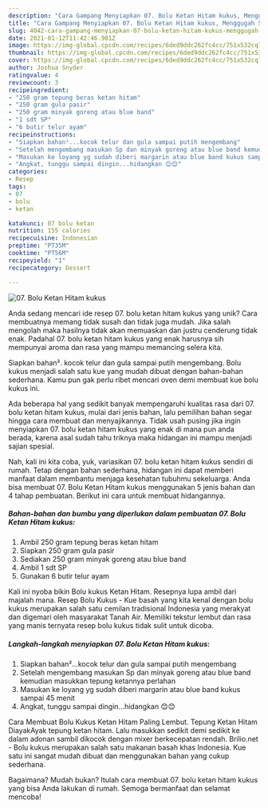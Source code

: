 ```yaml
---
description: "Cara Gampang Menyiapkan 07. Bolu Ketan Hitam kukus, Menggugah Selera"
title: "Cara Gampang Menyiapkan 07. Bolu Ketan Hitam kukus, Menggugah Selera"
slug: 4042-cara-gampang-menyiapkan-07-bolu-ketan-hitam-kukus-menggugah-selera
date: 2021-01-12T11:42:46.981Z
image: https://img-global.cpcdn.com/recipes/6ded9ddc262fc4cc/751x532cq70/07-bolu-ketan-hitam-kukus-foto-resep-utama.jpg
thumbnail: https://img-global.cpcdn.com/recipes/6ded9ddc262fc4cc/751x532cq70/07-bolu-ketan-hitam-kukus-foto-resep-utama.jpg
cover: https://img-global.cpcdn.com/recipes/6ded9ddc262fc4cc/751x532cq70/07-bolu-ketan-hitam-kukus-foto-resep-utama.jpg
author: Joshua Snyder
ratingvalue: 4
reviewcount: 3
recipeingredient:
- "250 gram tepung beras ketan hitam"
- "250 gram gula pasir"
- "250 gram minyak goreng atau blue band"
- "1 sdt SP"
- "6 butir telur ayam"
recipeinstructions:
- "Siapkan bahan²...kocok telur dan gula sampai putih mengembang"
- "Setelah mengembang masukan Sp dan minyak goreng atau blue band kemudian masukkan tepung ketannya perlahan"
- "Masukan ke loyang yg sudah diberi margarin atau blue band kukus sampai 45 menit"
- "Angkat, tunggu sampai dingin...hidangkan 😊😊"
categories:
- Resep
tags:
- 07
- bolu
- ketan

katakunci: 07 bolu ketan 
nutrition: 155 calories
recipecuisine: Indonesian
preptime: "PT35M"
cooktime: "PT56M"
recipeyield: "1"
recipecategory: Dessert

---
```



![07. Bolu Ketan Hitam kukus](https://img-global.cpcdn.com/recipes/6ded9ddc262fc4cc/751x532cq70/07-bolu-ketan-hitam-kukus-foto-resep-utama.jpg)

Anda sedang mencari ide resep 07. bolu ketan hitam kukus yang unik? Cara membuatnya memang tidak susah dan tidak juga mudah. Jika salah mengolah maka hasilnya tidak akan memuaskan dan justru cenderung tidak enak. Padahal 07. bolu ketan hitam kukus yang enak harusnya sih mempunyai aroma dan rasa yang mampu memancing selera kita.

Siapkan bahan². kocok telur dan gula sampai putih mengembang. Bolu kukus menjadi salah satu kue yang mudah dibuat dengan bahan-bahan sederhana. Kamu pun gak perlu ribet mencari oven demi membuat kue bolu kukus ini.

Ada beberapa hal yang sedikit banyak mempengaruhi kualitas rasa dari 07. bolu ketan hitam kukus, mulai dari jenis bahan, lalu pemilihan bahan segar hingga cara membuat dan menyajikannya. Tidak usah pusing jika ingin menyiapkan 07. bolu ketan hitam kukus yang enak di mana pun anda berada, karena asal sudah tahu triknya maka hidangan ini mampu menjadi sajian spesial.


Nah, kali ini kita coba, yuk, variasikan 07. bolu ketan hitam kukus sendiri di rumah. Tetap dengan bahan sederhana, hidangan ini dapat memberi manfaat dalam membantu menjaga kesehatan tubuhmu sekeluarga. Anda bisa membuat 07. Bolu Ketan Hitam kukus menggunakan 5 jenis bahan dan 4 tahap pembuatan. Berikut ini cara untuk membuat hidangannya.

<!--inarticleads1-->

##### Bahan-bahan dan bumbu yang diperlukan dalam pembuatan 07. Bolu Ketan Hitam kukus:

1. Ambil 250 gram tepung beras ketan hitam
1. Siapkan 250 gram gula pasir
1. Sediakan 250 gram minyak goreng atau blue band
1. Ambil 1 sdt SP
1. Gunakan 6 butir telur ayam


Kali ini nyoba bikin Bolu kukus Ketan Hitam. Resepnya lupa ambil dari majalah mana. Resep Bolu Kukus - Kue basah yang kita kenal dengan bolu kukus merupakan salah satu cemilan tradisional Indonesia yang merakyat dan digemari oleh masyarakat Tanah Air. Memiliki tekstur lembut dan rasa yang manis ternyata resep bolu kukus tidak sulit untuk dicoba. 

<!--inarticleads2-->

##### Langkah-langkah menyiapkan 07. Bolu Ketan Hitam kukus:

1. Siapkan bahan²...kocok telur dan gula sampai putih mengembang
1. Setelah mengembang masukan Sp dan minyak goreng atau blue band kemudian masukkan tepung ketannya perlahan
1. Masukan ke loyang yg sudah diberi margarin atau blue band kukus sampai 45 menit
1. Angkat, tunggu sampai dingin...hidangkan 😊😊


Cara Membuat Bolu Kukus Ketan Hitam Paling Lembut. Tepung Ketan Hitam DiayakAyak tepung ketan hitam. Lalu masukkan sedikit demi sedikit ke dalam adonan sambil dikocok dengan mixer berkecepatan rendah. Brilio.net - Bolu kukus merupakan salah satu makanan basah khas Indonesia. Kue satu ini sangat mudah dibuat dan menggunakan bahan yang cukup sederhana. 

Bagaimana? Mudah bukan? Itulah cara membuat 07. bolu ketan hitam kukus yang bisa Anda lakukan di rumah. Semoga bermanfaat dan selamat mencoba!
